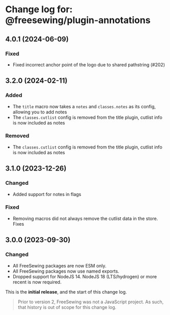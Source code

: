 # Change log for: @freesewing/plugin-annotations


## 4.0.1 (2024-06-09)

### Fixed

 - Fixed incorrect anchor point of the logo due to shared pathstring (#202)

## 3.2.0 (2024-02-11)

### Added

 - The `title` macro now takes a `notes` and `classes.notes` as its config, allowing you to add notes
 - The `classes.cutlist` config is removed from the title plugin, cutlist info is now included as notes

### Removed

 - The `classes.cutlist` config is removed from the title plugin, cutlist info is now included as notes

## 3.1.0 (2023-12-26)

### Changed

 - Added support for notes in flags

### Fixed

 - Removing macros did not always remove the cutlist data in the store. Fixes

## 3.0.0 (2023-09-30)

### Changed

 - All FreeSewing packages are now ESM only.
 - All FreeSewing packages now use named exports.
 - Dropped support for NodeJS 14. NodeJS 18 (LTS/hydrogen) or more recent is now required.


This is the **initial release**, and the start of this change log.

> Prior to version 2, FreeSewing was not a JavaScript project.
> As such, that history is out of scope for this change log.

